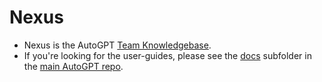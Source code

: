 # Nexus

- Nexus is the AutoGPT [Team Knowledgebase](/Nexus/wiki).
- If you're looking for the user-guides, please see the [docs](https://github.com/Significant-Gravitas/Auto-GPT/tree/master/docs) subfolder in the [main AutoGPT repo](https://github.com/Significant-Gravitas/Auto-GPT/tree/master/docs).
